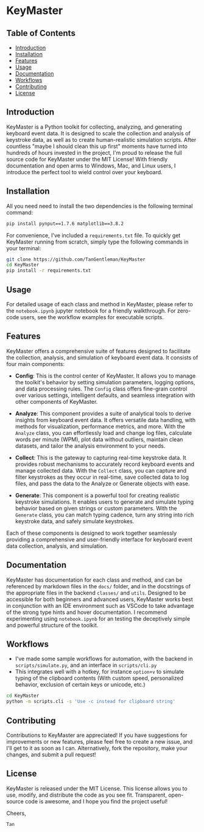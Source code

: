 # KeyMaster
## Table of Contents
- [Introduction](#introduction)
- [Installation](#installation)
- [Features](#features)
- [Usage](#usage)
- [Documentation](#documentation)
- [Workflows](#workflows)
- [Contributing](#contributing)
- [License](#license)

## Introduction
KeyMaster is a Python toolkit for collecting, analyzing, and generating keyboard event data. It is designed to scale the collection and analysis of keystroke data, as well as to create human-realistic simulation scripts. After countless "maybe I should clean this up first" moments have turned into hundreds of hours invested in the project, I'm proud to release the full source code for KeyMaster under the MIT License! With friendly documentation and open arms to Windows, Mac, and Linux users, I introduce the perfect tool to wield control over your keyboard.

## Installation

All you need need to install the two dependencies is the following terminal command:

```bash
pip install pynput==1.7.6 matplotlib==3.8.2
```

For convenience, I've included a `requirements.txt` file. To quickly get KeyMaster running from scratch, simply type the following commands in your terminal:

```bash
git clone https://github.com/TanGentleman/KeyMaster
cd KeyMaster
pip install -r requirements.txt
```
## Usage

For detailed usage of each class and method in KeyMaster, please refer to the `notebook.ipynb` jupyter notebook for a friendly walkthrough. For zero-code users, see the workflow examples for executable scripts.

## Features

KeyMaster offers a comprehensive suite of features designed to facilitate the collection, analysis, and simulation of keyboard event data. It consists of four main components:

- **Config**: This is the control center of KeyMaster. It allows you to manage the toolkit's behavior by setting simulation parameters, logging options, and data processing rules. The `Config` class offers fine-grain control over various settings, intelligent defaults, and seamless integration with other components of KeyMaster.

- **Analyze**: This component provides a suite of analytical tools to derive insights from keyboard event data. It offers versatile data handling, with methods for visualization, performance metrics, and more. With the `Analyze` class, you can effortlessly load and change log files, calculate words per minute (WPM), plot data without outliers, maintain clean datasets, and tailor the analysis environment to your needs.

- **Collect**: This is the gateway to capturing real-time keystroke data. It provides robust mechanisms to accurately record keyboard events and manage collected data. With the `Collect` class, you can capture and filter keystrokes as they occur in real-time, save collected data to log files, and pass the data to the Analyze or Generate objects with ease.

- **Generate**: This component is a powerful tool for creating realistic keystroke simulations. It enables users to generate and simulate typing behavior based on given strings or custom parameters. With the `Generate` class, you can match typing cadence, turn any string into rich keystroke data, and safely simulate keystrokes.

Each of these components is designed to work together seamlessly providing a comprehensive and user-friendly interface for keyboard event data collection, analysis, and simulation.

## Documentation

KeyMaster has documentation for each class and method, and can be referenced by markdown files in the `docs/` folder, and in the docstrings of the appropriate files in the backend `classes/` and `utils`. Designed to be accessible for both beginners and advanced users, KeyMaster works best in conjunction with an IDE environment such as VSCode to take advantage of the strong type hints and hover documentation. I recommend experimenting using `notebook.ipynb` for an testing the deceptively simple and powerful structure of the toolkit.

## Workflows
- I've made some sample workflows for automation, with the backend in `scripts/simulate.py`, and an interface in `scripts/cli.py`
- This integrates well with a hotkey, for instance `option+v` to simulate typing of the clipboard contents (With custom speed, personalized behavior, exclusion of certain keys or unicode, etc.)

```bash
cd KeyMaster
python -m scripts.cli -s 'Use -c instead for clipboard string'
```

## Contributing
Contributions to KeyMaster are appreciated! If you have suggestions for improvements or new features, please feel free to create a new issue, and I'll get to it as soon as I can. Alternatively, fork the repository, make your changes, and submit a pull request!

## License
KeyMaster is released under the MIT License. This license allows you to use, modify, and distribute the code as you see fit. Transparent, open-source code is awesome, and I hope you find the project useful!

Cheers,

`Tan`
